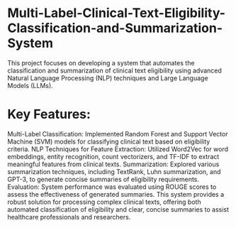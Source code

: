 # Multi-Label-Clinical-Text-Eligibility-Classification-and-Summarization-System
This project focuses on developing a system that automates the classification and summarization of clinical text eligibility using advanced Natural Language Processing (NLP) techniques and Large Language Models (LLMs).
# Key Features:
Multi-Label Classification: Implemented Random Forest and Support Vector Machine (SVM) models for classifying clinical text based on eligibility criteria.
NLP Techniques for Feature Extraction: Utilized Word2Vec for word embeddings, entity recognition, count vectorizers, and TF-IDF to extract meaningful features from clinical texts.
Summarization: Explored various summarization techniques, including TextRank, Luhn summarization, and GPT-3, to generate concise summaries of eligibility requirements.
Evaluation: System performance was evaluated using ROUGE scores to assess the effectiveness of generated summaries.
This system provides a robust solution for processing complex clinical texts, offering both automated classification of eligibility and clear, concise summaries to assist healthcare professionals and researchers.
